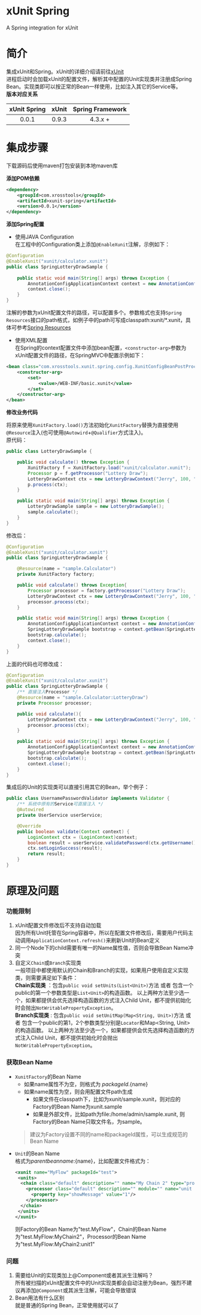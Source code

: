 xUnit Spring
=====

A Spring integration for xUnit

# 简介
集成xUnit和Spring。xUnit的详细介绍请前往[xUnit](https://github.com/hejiehui/xUnit)  
进程启动时会加载xUnit的配置文件，解析其中配置的Unit实现类并注册成Spring Bean。实现类即可以按正常的Bean一样使用，比如注入其它的Service等。   
**版本对应关系**  

| xUnit Spring | xUnit | Spring Framework |
| :----------: | :---: | :--------------: |
| 0.0.1        | 0.9.3 | 4.3.x + |

# 集成步骤
下载源码后使用maven打包安装到本地maven库

**添加POM依赖**
```xml
<dependency>
    <groupId>com.xrosstools</groupId>
    <artifactId>xunit-spring</artifactId>
    <version>0.0.1</version>
</dependency>
```

**添加Spring配置**
- 使用JAVA Configuration  
在工程中的Configuration类上添加`@EnableXunit`注解，示例如下：
```java
@Configuration
@EnableXunit("xunit/calculator.xunit")
public class SpringLotteryDrawSample {
    
    public static void main(String[] args) throws Exception {
        AnnotationConfigApplicationContext context = new AnnotationConfigApplicationContext(SpringLotteryDrawSample.class);
        context.close();
    }
}
```
注解的参数为xUnit配置文件的路径，可以配置多个。参数格式也支持`Spring Resources`接口的path格式，如例子中的path可写成classpath:xunit/*.xunit，具体可参考[Spring Resources](https://docs.spring.io/spring/docs/4.3.x/spring-framework-reference/html/resources.html)
- 使用XML配置  
在Spring的context配置文件中添加bean配置，`<constructor-arg>`参数为xUnit配置文件的路径，在SpringMVC中配置示例如下：
```xml
<bean class="com.xrosstools.xunit.spring.config.XunitConfigBeanPostProcessor">
    <constructor-arg>
        <set>
            <value>/WEB-INF/basic.xunit</value>
        </set>
    </constructor-arg>
</bean>
```

**修改业务代码**

将原来使用`XunitFactory.load()`方法初始化`XunitFactory`替换为直接使用`@Resource`注入(也可使用`@Autowird`+`@Qualifier`方式注入)。  
原代码：
```java
public class LotteryDrawSample {

	public void calculate() throws Exception {
		XunitFactory f = XunitFactory.load("xunit/calculator.xunit");
		Processor p = f.getProcessor("Lottery Draw");
		LotteryDrawContext ctx = new LotteryDrawContext("Jerry", 100, "+");
		p.process(ctx);
	}

	public static void main(String[] args) throws Exception {
		LotteryDrawSample sample = new LotteryDrawSample();
		sample.calculate();
	}
}
```  
修改后：
```java
@Configuration
@EnableXunit("xunit/calculator.xunit")
public class SpringLotteryDrawSample {

    @Resource(name = "sample.Calculator")
    private XunitFactory factory;

    public void calculate() throws Exception{
        Processor processor = factory.getProcessor("Lottery Draw");
        LotteryDrawContext ctx = new LotteryDrawContext("Jerry", 100, "+");
        processor.process(ctx);
    }

    public static void main(String[] args) throws Exception {
        AnnotationConfigApplicationContext context = new AnnotationConfigApplicationContext(SpringLotteryDrawSample.class);
        SpringLotteryDrawSample bootstrap = context.getBean(SpringLotteryDrawSample.class);
        bootstrap.calculate();
        context.close();
    }
}
```
上面的代码也可修改成：
```java
@Configuration
@EnableXunit("xunit/calculator.xunit")
public class SpringLotteryDrawSample {
    /** 直接注入Processor */
    @Resource(name = "sample.Calculator:LotteryDraw")
    private Processor processor;

    public void calculate(){
        LotteryDrawContext ctx = new LotteryDrawContext("Jerry", 100, "+");
        processor.process(ctx);
    }

    public static void main(String[] args) throws Exception {
        AnnotationConfigApplicationContext context = new AnnotationConfigApplicationContext(SpringLotteryDrawSample.class);
        SpringLotteryDrawSample bootstrap = context.getBean(SpringLotteryDrawSample.class);
        bootstrap.calculate();
        context.close();
    }
}
```
集成后的Unit的实现类可以直接引用其它的Bean，举个例子：
```java
public class UsernamePasswordValidator implements Validator {
    /** 系统中原有的Service可直接注入 */
    @Autowired
    private UserService userService;

    @Override
    public boolean validate(Context context) {
        LoginContext ctx = (LoginContext)context;
        boolean result = userService.validatePassword(ctx.getUsername(), ctx.getPassword());
        ctx.setLoginSuccess(result);
        return result;
    }
}
```
# 原理及问题
### 功能限制
1. xUnit配置文件修改后不支持自动加载  
因为所有Unit托管在Spring容器中，所以在配置文件修改后，需要用户代码主动调用`ApplicationContext.refresh()`来刷新Unit的Bean定义  
2. 同一个Node下的child需要有唯一的Name属性值，否则会导致Bean Name冲突   
3. 自定义`Chain`或`Branch`实现类    
   一般项目中都使用默认的Chain和Branch的实现，如果用户使用自定义实现类，则需要满足如下条件：  
   **Chain实现类** ：包含`public void setUnits(List<Unit>)`方法 或者 包含一个public的第一个参数类型是`List<Unit>`的构造函数。
   以上两种方法至少选一个，如果都提供会优先选择构造函数的方式注入Child Unit，都不提供初始化时会抛出`NotWritablePropertyException`。   
   **Branch实现类** : 包含`public void setUnitMap(Map<String, Unit>)`方法 或者 包含一个public的第1，2个参数类型分别是`Locator`和Map<String, Unit>的构造函数。
   以上两种方法至少选一个，如果都提供会优先选择构造函数的方式注入Child Unit，都不提供初始化时会抛出`NotWritablePropertyException`。
 

### 获取Bean Name
+ `XunitFactory`的Bean Name  
  + 如果name属性不为空，则格式为 ${packageId}.${name}
  + 如果name属性为空，则会用配置文件path生成
    + 如果文件在classpath下，比如为xunit/sample.xunit，则对应的Factory的Bean Name为xunit.sample
    + 如果是外部文件，比如path为file:/home/admin/sample.xunit, 则Factory的Bean Name只取文件名，为sample。
  > 建议为Factory设置不同的name和packageId属性，可以生成规范的Bean Name  
+ `Unit`的Bean Name  
  格式为${parent bean name}:${name}，比如配置文件格式为：
  ```xml
  <xunit name="MyFlow" packageId="test">
   <units>
    <chain class="default" description="" name="My Chain 2" type="processor">
      <processor class="default" description="" module="" name="unit 1" reference="">
        <property key="showMessage" value="1"/>
      </processor>
    </chain>
   </units>
  </xunit>
  ```
   则Factory的Bean Name为"test.MyFlow"，Chain的Bean Name为"test.MyFlow:MyChain2"，Processor的Bean Name为"test.MyFlow:MyChain2:unit1"  


### 问题
1. 需要给Unit的实现类加上@Component或者其派生注解吗？  
所有被扫描的xUnit配置文件中的Unit实现类都会自动注册为Bean，强烈不建议再添加`@Component`或其派生注解，可能会导致错误
2. Bean用法有什么区别  
就是普通的Spring Bean，正常使用就可以了





